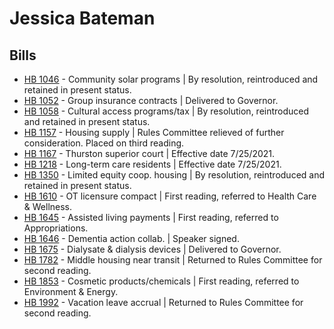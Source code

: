 # Jessica Bateman
## Bills
* [HB 1046](/bill/2021-22/hb/1046/) - Community solar programs | By resolution, reintroduced and retained in present status.
* [HB 1052](/bill/2021-22/hb/1052/) - Group insurance contracts | Delivered to Governor.
* [HB 1058](/bill/2021-22/hb/1058/) - Cultural access programs/tax | By resolution, reintroduced and retained in present status.
* [HB 1157](/bill/2021-22/hb/1157/) - Housing supply | Rules Committee relieved of further consideration.  Placed on third reading.
* [HB 1167](/bill/2021-22/hb/1167/) - Thurston superior court | Effective date 7/25/2021.
* [HB 1218](/bill/2021-22/hb/1218/) - Long-term care residents | Effective date 7/25/2021.
* [HB 1350](/bill/2021-22/hb/1350/) - Limited equity coop. housing | By resolution, reintroduced and retained in present status.
* [HB 1610](/bill/2021-22/hb/1610/) - OT licensure compact | First reading, referred to Health Care & Wellness.
* [HB 1645](/bill/2021-22/hb/1645/) - Assisted living payments | First reading, referred to Appropriations.
* [HB 1646](/bill/2021-22/hb/1646/) - Dementia action collab. | Speaker signed.
* [HB 1675](/bill/2021-22/hb/1675/) - Dialysate & dialysis devices | Delivered to Governor.
* [HB 1782](/bill/2021-22/hb/1782/) - Middle housing near transit | Returned to Rules Committee for second reading.
* [HB 1853](/bill/2021-22/hb/1853/) - Cosmetic products/chemicals | First reading, referred to Environment & Energy.
* [HB 1992](/bill/2021-22/hb/1992/) - Vacation leave accrual | Returned to Rules Committee for second reading.
